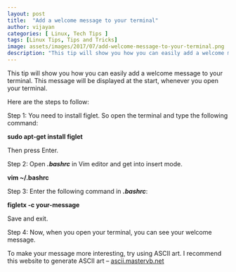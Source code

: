```yaml
---
layout: post
title:  "Add a welcome message to your terminal"
author: vijayan
categories: [ Linux, Tech Tips ]
tags: [Linux Tips, Tips and Tricks]
image: assets/images/2017/07/add-welcome-message-to-your-terminal.png
description: "This tip will show you how you can easily add a welcome message to your terminal. This message will be displayed at the start, whenever you open your terminal."
---
```

This tip will show you how you can easily add a welcome message to your terminal. This message will be displayed at the start, whenever you open your terminal.

Here are the steps to follow:

Step 1:
You need to install figlet. So open the terminal and type the following command:

<strong>sudo apt-get install figlet</strong>

Then press Enter.

Step 2:
Open <strong><em>.bashrc</em></strong> in Vim editor and get into insert mode.

<strong>vim ~/.bashrc</strong>

Step 3:
Enter the following command in <em><strong>.bashrc</strong></em>:

<strong>figletx -c your-message</strong>

Save and exit.

Step 4:
Now, when you open your terminal, you can see your welcome message.

To make your message more interesting, try using ASCII art. I recommend this website to generate ASCII art – <a href="http://ascii.mastervb.net">ascii.mastervb.net</a>